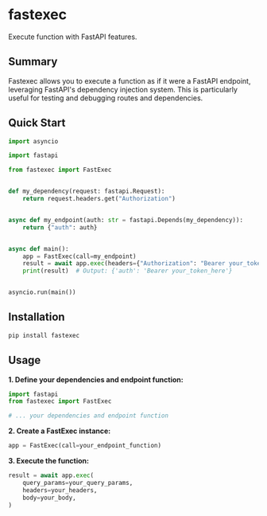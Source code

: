 # fastexec

Execute function with FastAPI features.

## Summary

Fastexec allows you to execute a function as if it were a FastAPI endpoint, leveraging FastAPI's dependency injection system. This is particularly useful for testing and debugging routes and dependencies.

## Quick Start

```python
import asyncio

import fastapi

from fastexec import FastExec


def my_dependency(request: fastapi.Request):
    return request.headers.get("Authorization")


async def my_endpoint(auth: str = fastapi.Depends(my_dependency)):
    return {"auth": auth}


async def main():
    app = FastExec(call=my_endpoint)
    result = await app.exec(headers={"Authorization": "Bearer your_token_here"})
    print(result)  # Output: {'auth': 'Bearer your_token_here'}


asyncio.run(main())
```

## Installation

```bash
pip install fastexec
```

## Usage

**1. Define your dependencies and endpoint function:**

```python
import fastapi
from fastexec import FastExec

# ... your dependencies and endpoint function
```

**2. Create a FastExec instance:**

```python
app = FastExec(call=your_endpoint_function)
```

**3. Execute the function:**

```python
result = await app.exec(
    query_params=your_query_params,
    headers=your_headers,
    body=your_body,
)
```

